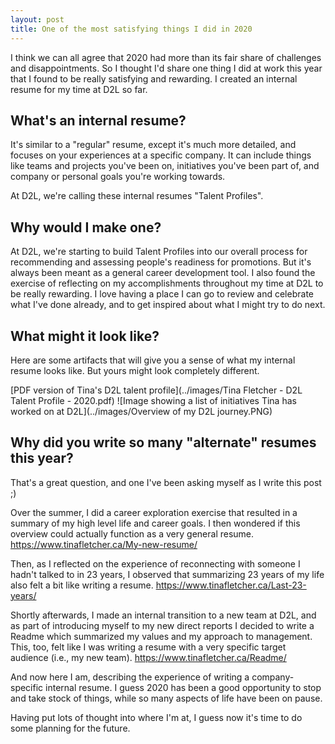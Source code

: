 ```yaml
---
layout: post
title: One of the most satisfying things I did in 2020
---
```


I think we can all agree that 2020 had more than its fair share of challenges and disappointments. So I thought I'd share one thing I did at work this year that I found to be really satisfying and rewarding. I created an internal resume for my time at D2L so far.

What's an internal resume?
---
It's similar to a "regular" resume, except it's much more detailed, and focuses on your experiences at a specific company. It can include things like teams and projects you've been on, initiatives you've been part of, and company or personal goals you're working towards.

At D2L, we're calling these internal resumes "Talent Profiles".


Why would I make one?
---
At D2L, we're starting to build Talent Profiles into our overall process for recommending and assessing people's readiness for promotions. But it's always been meant as a general career development tool. I also found the exercise of reflecting on my accomplishments throughout my time at D2L to be really rewarding. I love having a place I can go to review and celebrate what I've done already, and to get inspired about what I might try to do next.

What might it look like?
---
Here are some artifacts that will give you a sense of what my internal resume looks like. But yours might look completely different.

[PDF version of Tina's D2L talent profile](../images/Tina Fletcher - D2L Talent Profile - 2020.pdf)
![Image showing a list of initiatives Tina has worked on at D2L](../images/Overview of my D2L journey.PNG)

Why did you write so many "alternate" resumes this year?
---
That's a great question, and one I've been asking myself as I write this post ;)

Over the summer, I did a career exploration exercise that resulted in a summary of my high level life and career goals. I then wondered if this overview could actually function as a very general resume. https://www.tinafletcher.ca/My-new-resume/

Then, as I reflected on the experience of reconnecting with someone I hadn't talked to in 23 years, I observed that summarizing 23 years of my life also felt a bit like writing a resume. https://www.tinafletcher.ca/Last-23-years/

Shortly afterwards, I made an internal transition to a new team at D2L, and as part of introducing myself to my new direct reports I decided to write a Readme which summarized my values and my approach to management. This, too, felt like I was writing a resume with a very specific target audience (i.e., my new team). https://www.tinafletcher.ca/Readme/

And now here I am, describing the experience of writing a company-specific internal resume. I guess 2020 has been a good opportunity to stop and take stock of things, while so many aspects of life have been on pause.

Having put lots of thought into where I'm at, I guess now it's time to do some planning for the future.
